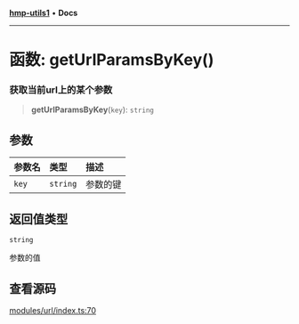 [**hmp-utils1**](../README.md) • **Docs**

***

# 函数: getUrlParamsByKey()

### 获取当前url上的某个参数

> **getUrlParamsByKey**(`key`): `string`

## 参数

| 参数名 | 类型 | 描述 |
| :------ | :------ | :------ |
| `key` | `string` | 参数的键 |

## 返回值类型

`string`

参数的值

## 查看源码

[modules/url/index.ts:70](https://github.com/hmp1049127947/hmp-utils/blob/dee7627dd7f5e043cd0494e8f8fdc05ccdb65423/src/modules/url/index.ts#L70)
